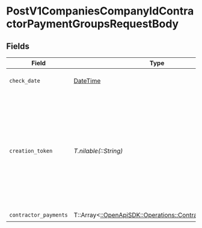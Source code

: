 # PostV1CompaniesCompanyIdContractorPaymentGroupsRequestBody


## Fields

| Field                                                                                                                                              | Type                                                                                                                                               | Required                                                                                                                                           | Description                                                                                                                                        | Example                                                                                                                                            |
| -------------------------------------------------------------------------------------------------------------------------------------------------- | -------------------------------------------------------------------------------------------------------------------------------------------------- | -------------------------------------------------------------------------------------------------------------------------------------------------- | -------------------------------------------------------------------------------------------------------------------------------------------------- | -------------------------------------------------------------------------------------------------------------------------------------------------- |
| `check_date`                                                                                                                                       | [DateTime](https://ruby-doc.org/stdlib-2.6.1/libdoc/date/rdoc/DateTime.html)                                                                       | :heavy_check_mark:                                                                                                                                 | The payment check date                                                                                                                             | 2020-01-01                                                                                                                                         |
| `creation_token`                                                                                                                                   | *T.nilable(::String)*                                                                                                                              | :heavy_minus_sign:                                                                                                                                 | Optional token used to make contractor payment group creation idempotent.  If provided, string must be unique for each group you intend to create. | 1d532d13-8f61-4a57-ad3c-b5fac1c6e05e                                                                                                               |
| `contractor_payments`                                                                                                                              | T::Array<[::OpenApiSDK::Operations::ContractorPayments](../../models/operations/contractorpayments.md)>                                            | :heavy_check_mark:                                                                                                                                 | N/A                                                                                                                                                |                                                                                                                                                    |
